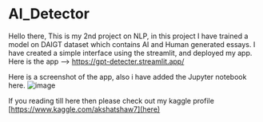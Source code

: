# AI_Detector
Hello there, This is my 2nd project on NLP, in this project I have trained a model on DAIGT dataset which contains AI and Human generated essays.
I have created a simple interface using the streamlit, and deployed my app. Here is the app --> https://gpt-detecter.streamlit.app/

Here is a screenshot of the app, also i have added the Jupyter notebook here.
![image](https://github.com/akshatshaw/GPT_detector/assets/121082244/164eb503-f1f7-4dfe-a469-cca6cdf91f93)


If you reading till here then please check out my kaggle profile [https://www.kaggle.com/akshatshaw7](here)
